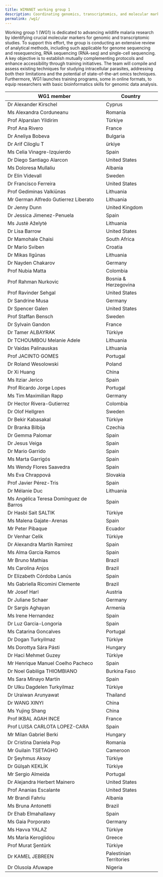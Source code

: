 ```yaml
---
title: WIMANET working group 1
description: Coordinating genomics, transcriptomics, and molecular markers
permalink: /wg1/
---
```

Working group 1 (WG1) is dedicated to advancing wildlife malaria research by identifying crucial molecular markers for genomic and transcriptomic studies. To support this effort, the group is conducting an extensive review of analytical methods, including such applicable for genome sequencing and resequencing, RNA sequencing (RNA-seq) and single-cell sequencing. A key objective is to establish mutually complementing protocols and enhance accessibility through training initiatives. The team will compile and assess existing techniques for studying intracellular parasites, addressing both their limitations and the potential of state-of-the-art omics techniques. Furthermore, WG1 launches training programs, some in online formats, to equip researchers with basic bioinformatics skills for genomic data analysis.

| WG1 member | Country  |
| -----  | ----------- |
| Dr Alexander Kirschel | Cyprus |
| Ms Alexandra Corduneanu | Romania |
| Prof Alparslan Yildirim | Türkiye |
| Prof Ana Rivero | France |
| Dr Aneliya Bobeva | Bulgaria |
| Dr Arif Ciloglu T| ürkiye |
| Ms Celia Vinagre-Izquierdo | Spain |
| Dr Diego Santiago Alarcon | United States |
| Ms Doloresa Mullaliu | Albania |
| Dr Elin Videvall | Sweden |
| Dr Francisco Ferreira |	United States |
| Prof Gediminas Valkiūnas | Lithuania |
| Mr German Alfredo Gutierrez Liberato | Lithuania |
| Dr Jenny Dunn |	United Kingdom |
| Dr Jessica Jimenez-Penuela | Spain |
| Ms Justė Aželytė |	Lithuania |
| Dr Lisa Barrow |	United States |
| Dr Mamohale Chaisi |	South Africa |
| Dr Mario Sviben |	Croatia |
| Dr Mikas Ilgūnas |	Lithuania |
| Dr Nayden Chakarov |	Germany |
| Prof Nubia Matta |	Colombia |
| Prof Rahman Nurkovic |	Bosnia & Herzegovina |
| Prof Ravinder Sehgal |	United States |
| Dr Sandrine Musa |	Germany |
| Dr Spencer Galen |	United States |
| Prof Staffan Bensch |	Sweden |
| Dr Sylvain Gandon |	France |
| Dr Tamer ALBAYRAK |	Türkiye |
| Dr TCHOUMBOU Melanie Adele |	Lithuania |
| Dr Vaidas Palinauskas |	Lithuania |
| Prof JACINTO GOMES |	Portugal |
| Dr Roland Wesolowski |	Poland |
| Dr Xi Huang |	China |
| Ms Itziar Jerico |	Spain |
| Prof Ricardo Jorge Lopes |	Portugal |
| Ms Tim Maximilian Rapp |	Germany |
| Dr Hector Rivera-Gutierrez |	Colombia |
| Dr Olof Hellgren |	Sweden |
| Dr Bekir Kabasakal |	Türkiye |
| Dr Branka Bilbija |	Czechia |
| Dr Gemma Palomar |	Spain |
| Dr Jesus Veiga |	Spain |
| Dr Mario Garrido |	Spain |
| Ms Marta Garrigós |	Spain |
| Ms Wendy Flores Saavedra |	Spain |
| Ms Eva Chrappová |	Slovakia |
| Prof Javier Pérez-Tris |	Spain |
| Dr Mélanie Duc |	Lithuania |
| Ms Angélica Teresa Domínguez de Barros |	Spain |
| Dr Hasbi Sait SALTIK |	Türkiye |
| Ms Malena Gajate-Arenas |	Spain |
| Mr Peter Pibaque |	Ecuador |
| Dr Venhar Celik |	Türkiye |
| Dr Alexandra Martín Ramírez |	Spain |
| Ms Alma Garcia Ramos |	Spain |
| Mr Bruno Mathias |	Brazil |
| Ms Carolina Anjos |	Brazil |
| Dr Elizabeth Córdoba Lanús |	Spain |
| Ms Gabriella Ricomini Clemente |	Brazil |
| Mr Josef Harl |	Austria |
| Dr Juliane Schaer |	Germany |
| Dr Sargis Aghayan |	Armenia |
| Ms Irene Hernandez |	Spain |
| Dr Luz Garcia-Longoria |	Spain |
| Ms Catarina Goncalves |	Portugal |
| Dr Dogan Turkyilmaz |	Türkiye |
| Ms Dorottya Sára Pásti |	Hungary |
| Dr Haci Mehmet Guzey |	Türkiye |
| Mr Henrique Manuel Coelho Pacheco |	Spain |
| Dr Noel Gabiliga THIOMBIANO |	Burkina Faso |
| Ms Sara Minayo Martín |	Spain |
| Dr Ulku Dagdelen Turkyilmaz |	Türkiye |
| Dr Uraiwan Arunyawat |	Thailand |
| Dr WANG XINYI |	China |
| Ms Yujing Shang |	China |
| Prof IKBAL AGAH INCE |	France |
| Prof LUISA CARLOTA LOPEZ-CARA |	Spain |
| Mr Milan Gabriel Berki |	Hungary |
| Dr Cristina Daniela Pop |	Romania |
| Mr Guilain TSETAGHO |	Cameroon |
| Dr Şeyhmus Aksoy |	Türkiye |
| Dr Gülşah KEKLİK |	Türkiye |
| Mr Sergio Almeida |	Portugal |
| Dr Alejandra Herbert Mainero |	United States |
| Prof Ananias Escalante |	United States |
| Mr Brandi Fahriu |	Albania |
| Ms Bruna Antonetti |	Brazil |
| Dr Ehab Elmahallawy |	Spain |
| Ms Gaia Porporato |	Germany |
| Ms Havva YALAZ |	Türkiye |
| Ms Maria Keroglidou |	Greece |
| Prof Murat Şentürk |	Türkiye |
| Dr KAMEL JEBREEN |	Palestinian Territories |
| Dr Olusola Afuwape |	Nigeria |
